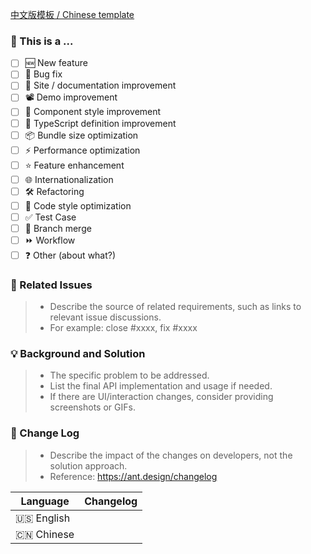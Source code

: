<!--
First of all, thank you for your contribution! 😄
For requesting to pull a new feature or bugfix, please send it from a feature/bugfix branch based on the `master` branch.
Before submitting your pull request, please make sure the checklist below is confirmed.
Your pull requests will be merged after one of the collaborators approve.
Thank you!
-->

[中文版模板 / Chinese template](https://github.com/ant-design/ant-design/blob/master/.github/PULL_REQUEST_TEMPLATE_CN.md?plain=1)

### 🤔 This is a ...

- [ ] 🆕 New feature
- [ ] 🐞 Bug fix
- [ ] 📝 Site / documentation improvement
- [ ] 📽️ Demo improvement
- [ ] 💄 Component style improvement
- [ ] 🤖 TypeScript definition improvement
- [ ] 📦 Bundle size optimization
- [ ] ⚡️ Performance optimization
- [ ] ⭐️ Feature enhancement
- [ ] 🌐 Internationalization
- [ ] 🛠 Refactoring
- [ ] 🎨 Code style optimization
- [ ] ✅ Test Case
- [ ] 🔀 Branch merge
- [ ] ⏩ Workflow
- [ ] ❓ Other (about what?)

### 🔗 Related Issues

> - Describe the source of related requirements, such as links to relevant issue discussions.
> - For example: close #xxxx, fix #xxxx

### 💡 Background and Solution

> - The specific problem to be addressed.
> - List the final API implementation and usage if needed.
> - If there are UI/interaction changes, consider providing screenshots or GIFs.

### 📝 Change Log

> - Describe the impact of the changes on developers, not the solution approach.
> - Reference: https://ant.design/changelog

| Language   | Changelog |
| ---------- | --------- |
| 🇺🇸 English |           |
| 🇨🇳 Chinese |           |
